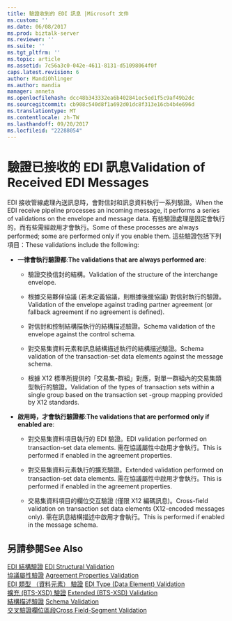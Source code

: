 ```yaml
---
title: 驗證收到的 EDI 訊息 |Microsoft 文件
ms.custom: ''
ms.date: 06/08/2017
ms.prod: biztalk-server
ms.reviewer: ''
ms.suite: ''
ms.tgt_pltfrm: ''
ms.topic: article
ms.assetid: 7c56a3c0-042e-4611-8131-d51098064f0f
caps.latest.revision: 6
author: MandiOhlinger
ms.author: mandia
manager: anneta
ms.openlocfilehash: dcc48b343332ea6b402841ec5ed1f5c9af49b2dc
ms.sourcegitcommit: cb908c540d8f1a692d01dc8f313e16cb4b4e696d
ms.translationtype: MT
ms.contentlocale: zh-TW
ms.lasthandoff: 09/20/2017
ms.locfileid: "22288054"
---
```

# <a name="validation-of-received-edi-messages"></a><span data-ttu-id="80e29-102">驗證已接收的 EDI 訊息</span><span class="sxs-lookup"><span data-stu-id="80e29-102">Validation of Received EDI Messages</span></span>
<span data-ttu-id="80e29-103">EDI 接收管線處理內送訊息時，會對信封和訊息資料執行一系列驗證。</span><span class="sxs-lookup"><span data-stu-id="80e29-103">When the EDI receive pipeline processes an incoming message, it performs a series of validations on the envelope and message data.</span></span> <span data-ttu-id="80e29-104">有些驗證處理是固定會執行的，而有些需經啟用才會執行。</span><span class="sxs-lookup"><span data-stu-id="80e29-104">Some of these processes are always performed; some are performed only if you enable them.</span></span> <span data-ttu-id="80e29-105">這些驗證包括下列項目：</span><span class="sxs-lookup"><span data-stu-id="80e29-105">These validations include the following:</span></span>  
  
-   <span data-ttu-id="80e29-106">**一律會執行驗證都**:</span><span class="sxs-lookup"><span data-stu-id="80e29-106">**The validations that are always performed are**:</span></span>  
  
    -   <span data-ttu-id="80e29-107">驗證交換信封的結構。</span><span class="sxs-lookup"><span data-stu-id="80e29-107">Validation of the structure of the interchange envelope.</span></span>  
  
    -   <span data-ttu-id="80e29-108">根據交易夥伴協議 (若未定義協議，則根據後援協議) 對信封執行的驗證。</span><span class="sxs-lookup"><span data-stu-id="80e29-108">Validation of the envelope against trading partner agreement (or fallback agreement if no agreement is defined).</span></span>  
  
    -   <span data-ttu-id="80e29-109">對信封和控制結構描執行的結構描述驗證。</span><span class="sxs-lookup"><span data-stu-id="80e29-109">Schema validation of the envelope against the control schema.</span></span>  
  
    -   <span data-ttu-id="80e29-110">對交易集資料元素和訊息結構描述執行的結構描述驗證。</span><span class="sxs-lookup"><span data-stu-id="80e29-110">Schema validation of the transaction-set data elements against the message schema.</span></span>  
  
    -   <span data-ttu-id="80e29-111">根據 X12 標準所提供的「交易集-群組」對應，對單一群組內的交易集類型執行的驗證。</span><span class="sxs-lookup"><span data-stu-id="80e29-111">Validation of the types of transaction sets within a single group based on the transaction set -group mapping provided by X12 standards.</span></span>  
  
-   <span data-ttu-id="80e29-112">**啟用時，才會執行驗證都**:</span><span class="sxs-lookup"><span data-stu-id="80e29-112">**The validations that are performed only if enabled are**:</span></span>  
  
    -   <span data-ttu-id="80e29-113">對交易集資料項目執行的 EDI 驗證。</span><span class="sxs-lookup"><span data-stu-id="80e29-113">EDI validation performed on transaction-set data elements.</span></span> <span data-ttu-id="80e29-114">需在協議屬性中啟用才會執行。</span><span class="sxs-lookup"><span data-stu-id="80e29-114">This is performed if enabled in the agreement properties.</span></span>  
  
    -   <span data-ttu-id="80e29-115">對交易集資料元素執行的擴充驗證。</span><span class="sxs-lookup"><span data-stu-id="80e29-115">Extended validation performed on transaction-set data elements.</span></span> <span data-ttu-id="80e29-116">需在協議屬性中啟用才會執行。</span><span class="sxs-lookup"><span data-stu-id="80e29-116">This is performed if enabled in the agreement properties.</span></span>  
  
    -   <span data-ttu-id="80e29-117">交易集資料項目的欄位交互驗證 (僅限 X12 編碼訊息)。</span><span class="sxs-lookup"><span data-stu-id="80e29-117">Cross-field validation on transaction set data elements (X12-encoded messages only).</span></span> <span data-ttu-id="80e29-118">需在訊息結構描述中啟用才會執行。</span><span class="sxs-lookup"><span data-stu-id="80e29-118">This is performed if enabled in the message schema.</span></span>  
  
## <a name="see-also"></a><span data-ttu-id="80e29-119">另請參閱</span><span class="sxs-lookup"><span data-stu-id="80e29-119">See Also</span></span>  
 <span data-ttu-id="80e29-120">[EDI 結構驗證](../core/edi-structural-validation.md) </span><span class="sxs-lookup"><span data-stu-id="80e29-120">[EDI Structural Validation](../core/edi-structural-validation.md) </span></span>  
 <span data-ttu-id="80e29-121">[協議屬性驗證](../core/agreement-properties-validation.md) </span><span class="sxs-lookup"><span data-stu-id="80e29-121">[Agreement Properties Validation](../core/agreement-properties-validation.md) </span></span>  
 <span data-ttu-id="80e29-122">[EDI 類型 （資料元素） 驗證](../core/edi-type-data-element-validation.md) </span><span class="sxs-lookup"><span data-stu-id="80e29-122">[EDI Type (Data Element) Validation](../core/edi-type-data-element-validation.md) </span></span>  
 <span data-ttu-id="80e29-123">[擴充 (BTS-XSD) 驗證](../core/extended-bts-xsd-validation.md) </span><span class="sxs-lookup"><span data-stu-id="80e29-123">[Extended (BTS-XSD) Validation](../core/extended-bts-xsd-validation.md) </span></span>  
 <span data-ttu-id="80e29-124">[結構描述驗證](../core/schema-validation2.md) </span><span class="sxs-lookup"><span data-stu-id="80e29-124">[Schema Validation](../core/schema-validation2.md) </span></span>  
 [<span data-ttu-id="80e29-125">交叉驗證欄位區段</span><span class="sxs-lookup"><span data-stu-id="80e29-125">Cross Field-Segment Validation</span></span>](../core/cross-field-segment-validation.md)
